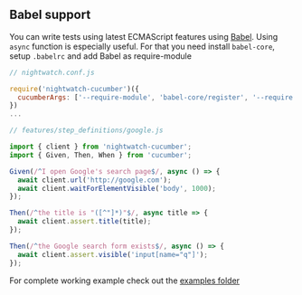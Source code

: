 ## Babel support

You can write tests using latest ECMAScript features using [Babel](https://babeljs.io/). Using `async` function is especially useful.
For that you need install `babel-core`, setup `.babelrc` and add Babel as require-module

```javascript
// nightwatch.conf.js

require('nightwatch-cucumber')({
  cucumberArgs: ['--require-module', 'babel-core/register', '--require', 'features/step_definitions', 'features']
})
...
```

```javascript
// features/step_definitions/google.js

import { client } from 'nightwatch-cucumber';
import { Given, Then, When } from 'cucumber';

Given(/^I open Google's search page$/, async () => {
  await client.url('http://google.com');
  await client.waitForElementVisible('body', 1000);
});

Then(/^the title is "([^"]*)"$/, async title => {
  await client.assert.title(title);
});

Then(/^the Google search form exists$/, async () => {
  await client.assert.visible('input[name="q"]');
});
```

For complete working example check out the [examples folder](https://github.com/mucsi96/nightwatch-cucumber/tree/master/examples/babel-example)
